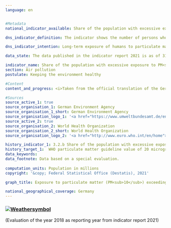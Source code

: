 ```yaml
---
language: en    


#Metadata    
national_indicator_available: Share of the population with excessive exposure to PM<sub>10</sub>    

dns_indicator_definition: The indicator shows the number of persons who are exposed at their place of residence to an annual average or more than 20 micrograms (µg) of PM<sub>10</sub> particulate matter (dust particles with a diameter not exceeding 10 micrometres (µm)) per cubic metre (m³) of air.    

dns_indicator_intention: Long-term exposure of humans to particulate matter is especially liable to lead to health problems such as respiratory and cardiovascular disorders as well as increasing the risk of type-2 diabetes and neurodegenerative diseases. Accordingly, to achieve better health protection, the aim is to ensure by 2030 that no one in Germany is exposed at their place of residence to a concentration of particles (PM<sub>10</sub>) exceeding 20 μg per cubic metre (m³) of air, averaged over one year. The guideline value of 20 µg/m³ corresponds to the level recommended by the World Health Organization and is far more stringent than the 40 µg annual mean ceiling that applies in the EU.    

data_state: The data published in the indicator report 2021 is as of 31.12.2020. The data shown on the DNS-Online-Platform is updated regularly, so that more current data may be available online than published in the indicator report 2021.    

indicator_name: Share of the population with excessive exposure to PM<sub>10</sub>    
section: Air pollution    
postulate: Keeping the environment healthy    

#Content    
content_and_progress: <i>Taken from the official translation of the German Sustainable Development Strategy</i><br><br>Direct sources of particulate matter are the industrial generation of energy and heat, agriculture, road traffic and heating, particularly with solid fuels and more especially with wood in household fireplaces or stoves. Particulate matter, however, can also occur through the formation of secondary particles as a result of chemical reactions with precursors such as sulphur oxide, nitrogen oxides, ammonia and organic carbon.<br><br>The particulate matter (PM<sub>10</sub>) contained in the air is measured at a total of more than 370 air monitoring sites in both metropolitan and rural areas of Germany. For methodological reasons, the indicator is based only on the readings from the monitoring sites that are not exposed to direct particulate emissions from traffic or to any other significant local sources, because these measure only high localised concentrations (hot spots) and not area-wide particulate air pollution. From a combination of model results with the measured monitoring data on background concentrations, the particulate concentrations for the whole area of Germany are obtained. These concentrations are combined with information on population distribution to determine the number of persons who are exposed to annual mean particulate pollution of more than 20 micrograms per cubic metre of air at their place of residence. Since the model includes only those monitoring sites which are not exposed to direct particulate emissions from local sources, it may be assumed that the indicator underestimates the actual number of persons whose exposure to particulate matter exceeds the guideline value of the World Health Organization.<br><br>Rather than reflecting nationwide adherence to the guideline value, the indicator therefore depicts the level of adherence for the population who live in places remote from sources of high particulate emissions. It says nothing about the exposure level of the population as a whole or about variations in the course of the year. This indicator, moreover, does not take separate account of emissions of finer particulates (PM<sub>2.5</sub> and PM0.1).<br><br>Exposure to PM<sub>10</sub> fell considerably from 2007 to 2018. The average exposure, weighted by population, was around 18.9 micrograms per cubic metre of air in 2007, it was down to about 15.4 µg/m³ by 2018. Over the same period there was also a sharp fall in the number of people who were exposed at their place of residence to annual mean concentrations of more than 20 µg of PM<sub>10</sub> per m³. In 2007, there were 29.7 million such persons, but in 2018 there were only about 2.9 million.<br><br>Weather also influences the measurements of airborne particulate matter. Part of the reason for the sharp drop in 2011 and subsequent years is presumably that there were relatively few instances of temperature inversion in the winter months, although that curve has flattened out since 2015. Depending on wind speed, direction and air temperature, particulate matter may be transported into other regions and countries or else, during inversions, may become more concentrated at its place of origin.<br><br>If the average trend of recent years continues, the target of ensuring that the population nationwide is exposed to an annual mean concentration of less that 20 µg of airborne PM<sub>10</sub> per cubic metre is likely to be achieved.    

#Sources    
source_active_1: true
source_organisation_1: German Environment Agency
source_organisation_1_short: German Environment Agency
source_organisation_logo_1: '<a href="https://www.umweltbundesamt.de/en"><img src="https://g205sdgs.github.io/sdg-indicators/public/LogosEn/uba.png" alt=" German Environment Agency" title="Click here to visit the homepage of the organization" style="border: transparent"/></a>'
source_active_2: true
source_organisation_2: World Health Organization
source_organisation_2_short: World Health Organization
source_organisation_logo_2: '<a href="http://www.euro.who.int/en/home"><img src="https://g205sdgs.github.io/sdg-indicators/public/LogosEn/who.png" alt=" World Health Organization" title="Click here to visit the homepage of the organization" style="border: transparent"/></a>'    

history_indicator_1: 3.2.b Share of the population with excessive exposure to PM<sub>10</sub>                    
history_target_1:  WHO particulate matter guideline value of 20 micrograms/cubic metre for PM<sub>10</sub> to be adhered to as widely as possible by 2030    
data_keywords:    
data_footnote: Data based on a special evaluation.    
    
computation_units: Population in millions    
copyright: '&copy; Federal Statistical Office (Destatis), 2021'    

graph_title: Exposure to particulate matter (PM<sub>10</sub>) exceeding the WHO benchmark of 20 µg per m³ of air as an annual average    

national_geographical_coverage: Germany    
---    
```

<div>
  <div class="my-header">
    <h3>
      <a href="https://sustainabledevelopment-deutschland.github.io/en/status/"><img src="https://g205sdgs.github.io/sdg-indicators/public/Wettersymbole/Sonne.png" title="The indicator is 'on track' and is expected to meet or is already meeting the target if development continues." alt="Weathersymbol" />
      </a>
    </h3>
  </div>
  <div class="my-header-note">
    <span> (Evaluation of the year 2018 as reporting year from indicator report 2021)</span>
  </div>
</div>